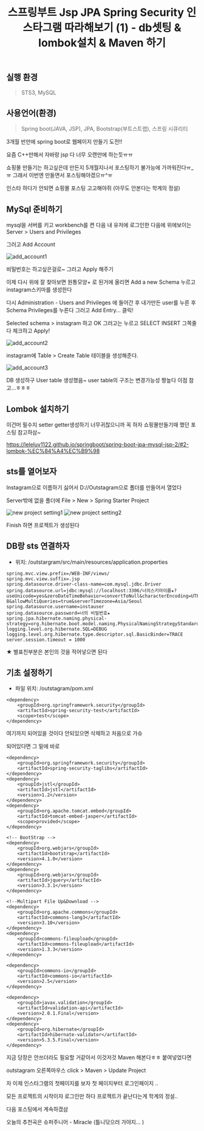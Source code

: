 ﻿---
title: "스프링부트 Jsp JPA Spring Security 인스타그램 따라해보기 (1) - db셋팅 & lombok설치 & Maven 하기"
categories: springboot
comments: true
---

## 실행 환경
 > STS3, MySQL

## 사용언어(환경)
 > Spring boot(JAVA, JSP), JPA, Bootstrap(부트스트랩), 스프링 시큐리티


3개월 반만에 spring boot로 웹페이지 만들기 도전!! 

요즘 C++만해서 자바랑 jsp 다 너무 오랜만에 하는듯ㅠㅠ

쇼핑몰 만들기는 하고싶은데 만든지 5개월지나서 포스팅하기 불가능에 가까워진다ㅠ_ㅠ
그래서 이번엔 만들면서 포스팅해야겠으ㅠ^ㅠ

인스타 하다가 안되면 쇼핑몰 포스팅 고고해야쥐 (아무도 안본다는 학계의 정설)


## MySql 준비하기
 mysql을 서버를 키고 workbench를 켠 다음 내 유저에 로그인한 다음에 위에보이는 Server > Users and Privileges

 그러고 Add Account

![add_account1](../../../assets/I-1.JPG)

 비밀번호는 하고싶은걸로~ 그러고 Apply 해주기

 이제 다시 위에 잘 찾아보면 원통모양+ 로 된거에 올리면 Add a new Schema 누르고 instagram스키마를 생성한다

 다시 Administration - Users and Privileges 에 들어간 후 내가만든 user를 누른 후 Schema Privileges를 누른다 그러고 Add Entry... 클릭!

Selected schema > instagram 하고 OK 그러고는 누르고 SELECT INSERT 그쪽줄 다 체크하고 Apply!

![add_account2](../../../assets/l-2.JPG)

instagram에 Table > Create Table 테이블을 생성해준다.

![add_account3](../../../assets/l-3.JPG)

DB 생성하구 User table 생성했음~ user table의 구조는 변경가능성 짱높다 이점 참고...ㅎㅎㅎ

## Lombok 설치하기
 이건머 필수지 setter getter생성하기 너무귀찮으니까 꼭 하자 쇼핑몰만들기때 했던 포스팅 참고하삼~

<https://leleluv1122.github.io/springboot/spring-boot-jpa-mysql-jsp-2/#2-lombok-%EC%84%A4%EC%B9%98>

## sts를 열어보자
 Instagram으로 이름하기 싫어서 D://Outstagram으로 폴더를 만들어서 열었다

 Server밖에 없을 폴더에 File > New > Spring Starter Project

![new project setting1](../../../assets/l-4.JPG)
![new project setting2](../../../assets/l-5.JPG)

Finish 하면 프로젝트가 생성된다

## DB랑 sts 연결하자
 - 위치: /outstargram/src/main/resources/application.properties

```
spring.mvc.view.prefix=/WEB-INF/views/
spring.mvc.view.suffix=.jsp
spring.datasource.driver-class-name=com.mysql.jdbc.Driver
spring.datasource.url=jdbc:mysql://localhost:3306/너의스키마이름★?useUnicode=yes&zeroDateTimeBehavior=convertToNull&characterEncoding=UTF-8&allowMultiQueries=true&serverTimezone=Asia/Seoul
spring.datasource.username=instauser
spring.datasource.password=너의 비밀번호★
spring.jpa.hibernate.naming.physical-strategy=org.hibernate.boot.model.naming.PhysicalNamingStrategyStandardImpl
logging.level.org.hibernate.SQL=DEBUG
logging.level.org.hibernate.type.descriptor.sql.BasicBinder=TRACE
server.session.timeout = 1000
```

★ 별표친부분은 본인의 것을 적어넣으면 된다

## 기초 설정하기
 - 파일 위치: /outstagram/pom.xml

```
<dependency>
	<groupId>org.springframework.security</groupId>
	<artifactId>spring-security-test</artifactId>
	<scope>test</scope>
</dependency>
```

여기까지 되어있을 것이다 안되있으면 삭제하고 처음으로 가슈

되어있다면 그 밑에 바로

```
<dependency>
	<groupId>org.springframework.security</groupId>
	<artifactId>spring-security-taglibs</artifactId>
</dependency>
<dependency>
	<groupId>jstl</groupId>
	<artifactId>jstl</artifactId>
	<version>1.2</version>
</dependency>
<dependency>
	<groupId>org.apache.tomcat.embed</groupId>
	<artifactId>tomcat-embed-jasper</artifactId>
	<scope>provided</scope>
</dependency>

<!-- BootStrap -->
<dependency>
	<groupId>org.webjars</groupId>
	<artifactId>bootstrap</artifactId>
	<version>4.1.0</version>
</dependency>
<dependency>
	<groupId>org.webjars</groupId>
	<artifactId>jquery</artifactId>
	<version>3.3.1</version>
</dependency>

<!--Multipart File Up&Download -->
<dependency>
	<groupId>org.apache.commons</groupId>
	<artifactId>commons-lang3</artifactId>
	<version>3.10</version>
</dependency>
<dependency>
	<groupId>commons-fileupload</groupId>
	<artifactId>commons-fileupload</artifactId>
	<version>1.3.3</version>
</dependency>

<dependency>
	<groupId>commons-io</groupId>
	<artifactId>commons-io</artifactId>
	<version>2.5</version>
</dependency>

<dependency>
	<groupId>javax.validation</groupId>
	<artifactId>validation-api</artifactId>
	<version>2.0.1.Final</version>
</dependency>
<dependency>
	<groupId>org.hibernate</groupId>
	<artifactId>hibernate-validator</artifactId>
	<version>5.3.5.Final</version>
</dependency>
```

지금 당장은 안쓰더라도 필요할 거같아서 이것저것 Maven 해본다ㅎㅎ 붙여넣었다면

outstagram 오른쪽마우스 click > Maven > Update Project

자 이제 인스타그램의 첫페이지를 보자 첫 페이지부터 로그인페이지 ..

모든 프로젝트의 시작이자 로그인만 하다 프로젝트가 끝난다는게 학계의 정설..

다음 포스팅에서 계속하겠삼

오늘의 추천곡은 슈퍼주니어 - Miracle  (틀니닦으러 가야지... )